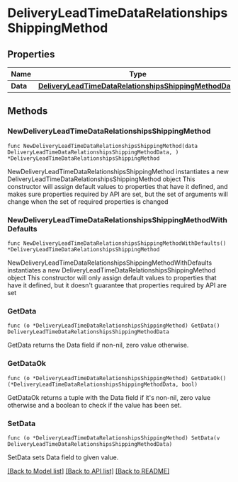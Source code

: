 # DeliveryLeadTimeDataRelationshipsShippingMethod

## Properties

Name | Type | Description | Notes
------------ | ------------- | ------------- | -------------
**Data** | [**DeliveryLeadTimeDataRelationshipsShippingMethodData**](DeliveryLeadTimeDataRelationshipsShippingMethodData.md) |  | 

## Methods

### NewDeliveryLeadTimeDataRelationshipsShippingMethod

`func NewDeliveryLeadTimeDataRelationshipsShippingMethod(data DeliveryLeadTimeDataRelationshipsShippingMethodData, ) *DeliveryLeadTimeDataRelationshipsShippingMethod`

NewDeliveryLeadTimeDataRelationshipsShippingMethod instantiates a new DeliveryLeadTimeDataRelationshipsShippingMethod object
This constructor will assign default values to properties that have it defined,
and makes sure properties required by API are set, but the set of arguments
will change when the set of required properties is changed

### NewDeliveryLeadTimeDataRelationshipsShippingMethodWithDefaults

`func NewDeliveryLeadTimeDataRelationshipsShippingMethodWithDefaults() *DeliveryLeadTimeDataRelationshipsShippingMethod`

NewDeliveryLeadTimeDataRelationshipsShippingMethodWithDefaults instantiates a new DeliveryLeadTimeDataRelationshipsShippingMethod object
This constructor will only assign default values to properties that have it defined,
but it doesn't guarantee that properties required by API are set

### GetData

`func (o *DeliveryLeadTimeDataRelationshipsShippingMethod) GetData() DeliveryLeadTimeDataRelationshipsShippingMethodData`

GetData returns the Data field if non-nil, zero value otherwise.

### GetDataOk

`func (o *DeliveryLeadTimeDataRelationshipsShippingMethod) GetDataOk() (*DeliveryLeadTimeDataRelationshipsShippingMethodData, bool)`

GetDataOk returns a tuple with the Data field if it's non-nil, zero value otherwise
and a boolean to check if the value has been set.

### SetData

`func (o *DeliveryLeadTimeDataRelationshipsShippingMethod) SetData(v DeliveryLeadTimeDataRelationshipsShippingMethodData)`

SetData sets Data field to given value.



[[Back to Model list]](../README.md#documentation-for-models) [[Back to API list]](../README.md#documentation-for-api-endpoints) [[Back to README]](../README.md)


